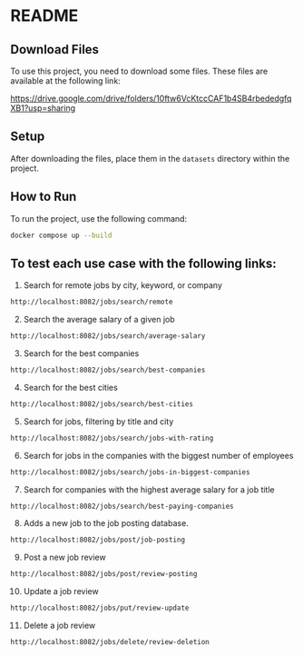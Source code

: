 # README

## Download Files
To use this project, you need to download some files. These files are available at the following link:

https://drive.google.com/drive/folders/10ftw6VcKtccCAF1b4SB4rbededgfqXB1?usp=sharing

## Setup
After downloading the files, place them in the `datasets` directory within the project.

## How to Run
To run the project, use the following command:

```sh
docker compose up --build
```

## To test each use case with the following links:

1. Search for remote jobs by city, keyword, or company
```sh
http://localhost:8082/jobs/search/remote
```
2. Search the average salary of a given job
```sh
http://localhost:8082/jobs/search/average-salary
```
3. Search for the best companies
```sh
http://localhost:8082/jobs/search/best-companies
```
4. Search for the best cities
```sh
http://localhost:8082/jobs/search/best-cities
```
5. Search for jobs, filtering by title and city
```sh
http://localhost:8082/jobs/search/jobs-with-rating
```
6. Search for jobs in the companies with the biggest number of employees
```sh
http://localhost:8082/jobs/search/jobs-in-biggest-companies
```
7. Search for companies with the highest average salary for a job title
```sh
http://localhost:8082/jobs/search/best-paying-companies
```
8. Adds a new job to the job posting database.
```sh
http://localhost:8082/jobs/post/job-posting
```
9. Post a new job review
```sh
http://localhost:8082/jobs/post/review-posting
```
10. Update a job review
```sh
http://localhost:8082/jobs/put/review-update
```
11. Delete a job review
```sh
http://localhost:8082/jobs/delete/review-deletion
```

